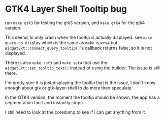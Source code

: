 # GTK4 Layer Shell Tooltip bug

run `make gtk3` for testing the gtk3 version, 
and `make gtk4` for the gtk4 version.

This seems to only crash when the tooltip is actually displayed:
see `make query-no-display` which is the same as `make query4` but
`WidgetExt::connect_query_tooltip()`'s callback returns false, so it is not displayed.

There is also `make set3` and `make set4` that use the `WidgetExt::set_tooltip_text()`
instead of using the builder. The issue is still there.

I'm pretty sure it is just displaying the tooltip that is the issue, I don't know enough
about gtk or gtk-layer-shell to do more then speculate.

In the GTK4 version, the moment the tooltip should be shown,
the app has a segmentation fault and instantly stops.

I still need to look at the coredump to see if I can get
anything from it.

